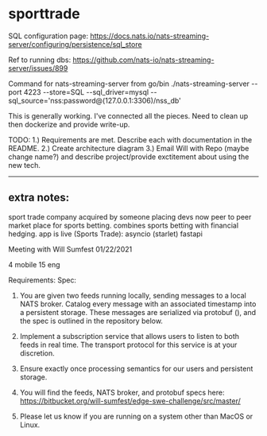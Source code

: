 # sporttrade

SQL configuration page:
https://docs.nats.io/nats-streaming-server/configuring/persistence/sql_store

Ref to running dbs:
https://github.com/nats-io/nats-streaming-server/issues/899

Command for nats-streaming-server from go/bin
./nats-streaming-server --port 4223 --store=SQL --sql_driver=mysql --sql_source='nss:password@(127.0.0.1:3306)/nss_db'

This is generally working. I've connected all the pieces. Need to clean up then dockerize and provide write-up. 

TODO: 
1.) Requirements are met. Describe each with documentation in the README.
2.) Create architecture diagram
3.) Email Will with Repo (maybe change name?) and describe project/provide exctitement about using the new tech. 

---------------------
extra notes:
---------------------

sport trade company
acquired by someone
placing devs now
peer to peer market place for sports betting. combines sports betting with financial hedging.
app is live (Sports Trade): asyncio (starlet)
fastapi

Meeting with Will Sumfest
01/22/2021

4 mobile
15 eng

Requirements:
Spec: 
1. You are given two feeds running locally, sending messages to a local NATS broker. Catalog every message with an associated timestamp into a persistent storage. These messages are serialized via protobuf (), and the spec is outlined in the repository below. 

2. Implement a subscription service that allows users to listen to both feeds in real time. The transport protocol for this service is at your discretion.

3. Ensure exactly once processing semantics for our users and persistent storage.

4. You will find the feeds, NATS broker, and protobuf specs here: https://bitbucket.org/will-sumfest/edge-swe-challenge/src/master/
5. Please let us know if you are running on a system other than MacOS or Linux.
